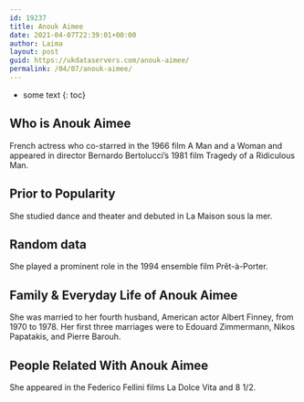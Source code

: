 ```yaml
---
id: 19237
title: Anouk Aimee
date: 2021-04-07T22:39:01+00:00
author: Laima
layout: post
guid: https://ukdataservers.com/anouk-aimee/
permalink: /04/07/anouk-aimee/
---
```


* some text
{: toc}


## Who is Anouk Aimee
                  
                  
                  
French actress who co-starred in the 1966 film A Man and a Woman and appeared in director Bernardo Bertolucci&#8217;s 1981 film Tragedy of a Ridiculous Man.
                  
              
            
              
            
                
                
                
## Prior to Popularity
                  
                  
                  
She studied dance and theater and debuted in La Maison sous la mer.
                  
              
            
              
            
                
                
                
## Random data
                  
                  
                  
She played a prominent role in the 1994 ensemble film Prêt-à-Porter.
                  
              
            
              
            
                
                
                
## Family & Everyday Life of Anouk Aimee
                  
                  
                  
She was married to her fourth husband, American actor Albert Finney, from 1970 to 1978. Her first three marriages were to Edouard Zimmermann, Nikos Papatakis, and Pierre Barouh.
                  
              
            
              
            
                
                
                
## People Related With Anouk Aimee
                  
                  
                  
She appeared in the Federico Fellini films La Dolce Vita and 8 1/2.
                  
              
            
              
            
                
              
            
              
              
            
            
              
            
          
          
          